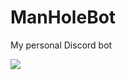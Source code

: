 # ManHoleBot
My personal Discord bot

<a href="https://discord.gg/https://discord.gg/eJEBv7mRuJ" target="blank"><img src="https://cdn.discordapp.com/attachments/714766348588417055/868831371290877982/unknown.png"></a>
  
